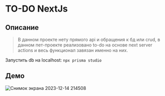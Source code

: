 # TO-DO NextJs
## Описание

> В данном проекте нету прямого api и обращения к бд или crud, в данном пет-проекте реализовано to-do на основе next server actions
и весь функционал завязан именно на них.

Запустить db на localhost: `npx prisma studio`

## Демо
![Снимок экрана 2023-12-14 214508](https://github.com/root9464/NextJs_Todos/assets/104570588/13e1c604-f4da-440a-b7ba-35d255340462)
